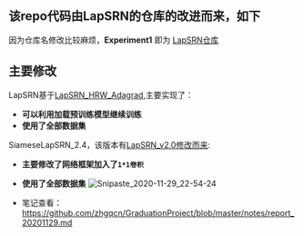 ## 该repo代码由LapSRN的仓库的改进而来，如下

因为仓库名修改比较麻烦，**Experiment1** 即为 [LapSRN仓库](https://github.com/zhgqcn/GraduationProject/tree/master/LapSRN)

## 主要修改
LapSRN基于[LapSRN_HRW_Adagrad](https://github.com/zhgqcn/GraduationProject/tree/master/LapSRN/LapSRN_HRW_Adagrad),主要实现了：
- **可以利用加载预训练模型继续训练**
- **使用了全部数据集**

SiameseLapSRN_2.4，该版本有[LapSRN_v2.0修改而来](https://github.com/zhgqcn/GraduationProject/tree/master/LapSRN/SiameseLapSRN_v2):
- **主要修改了网络框架加入了`1*1卷积`**
- **使用了全部数据集**
![Snipaste_2020-11-29_22-54-24](https://tva1.sinaimg.cn/large/005tpOh1ly1gl71lmj8eyj310x0jpq4p.jpg)

- 笔记查看：https://github.com/zhgqcn/GraduationProject/blob/master/notes/report_20201129.md
